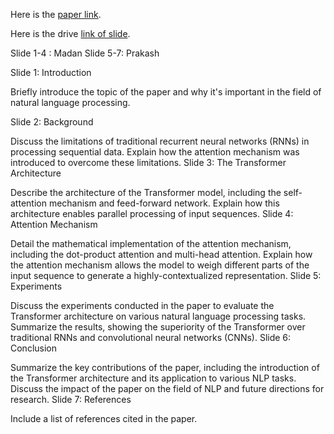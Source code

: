 
Here is the [paper link](./../reading_papers/1706.03762.pdf).

Here is the drive [link of slide](https://docs.google.com/presentation/d/1dyd1HcWbNlfrtDTVjJurKtxxjG8cjE60cNeNa-0_6nU/edit#slide=id.g20e8df68100_0_0).


Slide 1-4 : Madan
Slide 5-7: Prakash


Slide 1: Introduction

Briefly introduce the topic of the paper and why it's important in the field of natural language processing.


Slide 2: Background

Discuss the limitations of traditional recurrent neural networks (RNNs) in processing sequential data.
Explain how the attention mechanism was introduced to overcome these limitations.
Slide 3: The Transformer Architecture

Describe the architecture of the Transformer model, including the self-attention mechanism and feed-forward network.
Explain how this architecture enables parallel processing of input sequences.
Slide 4: Attention Mechanism

Detail the mathematical implementation of the attention mechanism, including the dot-product attention and multi-head attention.
Explain how the attention mechanism allows the model to weigh different parts of the input sequence to generate a highly-contextualized representation.
Slide 5: Experiments

Discuss the experiments conducted in the paper to evaluate the Transformer architecture on various natural language processing tasks.
Summarize the results, showing the superiority of the Transformer over traditional RNNs and convolutional neural networks (CNNs).
Slide 6: Conclusion

Summarize the key contributions of the paper, including the introduction of the Transformer architecture and its application to various NLP tasks.
Discuss the impact of the paper on the field of NLP and future directions for research.
Slide 7: References

Include a list of references cited in the paper.